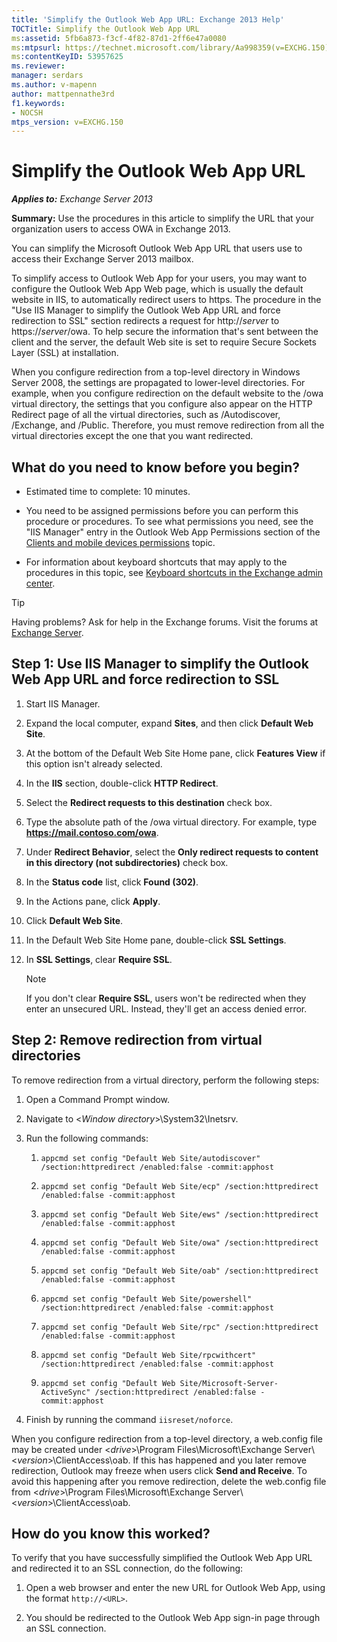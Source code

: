 ```yaml
---
title: 'Simplify the Outlook Web App URL: Exchange 2013 Help'
TOCTitle: Simplify the Outlook Web App URL
ms:assetid: 5fb6a873-f3cf-4f82-87d1-2ff6e47a0080
ms:mtpsurl: https://technet.microsoft.com/library/Aa998359(v=EXCHG.150)
ms:contentKeyID: 53957625
ms.reviewer: 
manager: serdars
ms.author: v-mapenn
author: mattpennathe3rd
f1.keywords:
- NOCSH
mtps_version: v=EXCHG.150
---
```


# Simplify the Outlook Web App URL

_**Applies to:** Exchange Server 2013_

**Summary:** Use the procedures in this article to simplify the URL that your organization users to access OWA in Exchange 2013.

You can simplify the Microsoft Outlook Web App URL that users use to access their Exchange Server 2013 mailbox.

To simplify access to Outlook Web App for your users, you may want to configure the Outlook Web App Web page, which is usually the default website in IIS, to automatically redirect users to https. The procedure in the "Use IIS Manager to simplify the Outlook Web App URL and force redirection to SSL" section redirects a request for http://*server* to https://*server*/owa. To help secure the information that's sent between the client and the server, the default Web site is set to require Secure Sockets Layer (SSL) at installation.

When you configure redirection from a top-level directory in Windows Server 2008, the settings are propagated to lower-level directories. For example, when you configure redirection on the default website to the /owa virtual directory, the settings that you configure also appear on the HTTP Redirect page of all the virtual directories, such as /Autodiscover, /Exchange, and /Public. Therefore, you must remove redirection from all the virtual directories except the one that you want redirected.

## What do you need to know before you begin?

- Estimated time to complete: 10 minutes.

- You need to be assigned permissions before you can perform this procedure or procedures. To see what permissions you need, see the "IIS Manager" entry in the Outlook Web App Permissions section of the [Clients and mobile devices permissions](clients-and-mobile-devices-permissions-exchange-2013-help.md) topic.

- For information about keyboard shortcuts that may apply to the procedures in this topic, see [Keyboard shortcuts in the Exchange admin center](keyboard-shortcuts-in-the-exchange-admin-center-2013-help.md).

> [!TIP]
> Having problems? Ask for help in the Exchange forums. Visit the forums at [Exchange Server](https://go.microsoft.com/fwlink/p/?linkid=60612).

## Step 1: Use IIS Manager to simplify the Outlook Web App URL and force redirection to SSL

1. Start IIS Manager.

2. Expand the local computer, expand **Sites**, and then click **Default Web Site**.

3. At the bottom of the Default Web Site Home pane, click **Features View** if this option isn't already selected.

4. In the **IIS** section, double-click **HTTP Redirect**.

5. Select the **Redirect requests to this destination** check box.

6. Type the absolute path of the /owa virtual directory. For example, type **https://mail.contoso.com/owa**.

7. Under **Redirect Behavior**, select the **Only redirect requests to content in this directory (not subdirectories)** check box.

8. In the **Status code** list, click **Found (302)**.

9. In the Actions pane, click **Apply**.

10. Click **Default Web Site**.

11. In the Default Web Site Home pane, double-click **SSL Settings**.

12. In **SSL Settings**, clear **Require SSL**.

    > [!NOTE]
    > If you don't clear <STRONG>Require SSL</STRONG>, users won't be redirected when they enter an unsecured URL. Instead, they'll get an access denied error.

## Step 2: Remove redirection from virtual directories

To remove redirection from a virtual directory, perform the following steps:

1. Open a Command Prompt window.

2. Navigate to \<*Window directory*\>\\System32\\Inetsrv.

3. Run the following commands:

   1. `appcmd set config "Default Web Site/autodiscover" /section:httpredirect /enabled:false -commit:apphost`

   2. `appcmd set config "Default Web Site/ecp" /section:httpredirect /enabled:false -commit:apphost`

   3. `appcmd set config "Default Web Site/ews" /section:httpredirect /enabled:false -commit:apphost`

   4. `appcmd set config "Default Web Site/owa" /section:httpredirect /enabled:false -commit:apphost`

   5. `appcmd set config "Default Web Site/oab" /section:httpredirect /enabled:false -commit:apphost`

   6. `appcmd set config "Default Web Site/powershell" /section:httpredirect /enabled:false -commit:apphost`

   7. `appcmd set config "Default Web Site/rpc" /section:httpredirect /enabled:false -commit:apphost`

   8. `appcmd set config "Default Web Site/rpcwithcert" /section:httpredirect /enabled:false -commit:apphost`

   9. `appcmd set config "Default Web Site/Microsoft-Server-ActiveSync" /section:httpredirect /enabled:false -commit:apphost`

4. Finish by running the command `iisreset/noforce`.

When you configure redirection from a top-level directory, a web.config file may be created under \<*drive*\>\\Program Files\\Microsoft\\Exchange Server\\\<*version*\>\\ClientAccess\\oab. If this has happened and you later remove redirection, Outlook may freeze when users click **Send and Receive**. To avoid this happening after you remove redirection, delete the web.config file from \<*drive*\>\\Program Files\\Microsoft\\Exchange Server\\\<*version*\>\\ClientAccess\\oab.

## How do you know this worked?

To verify that you have successfully simplified the Outlook Web App URL and redirected it to an SSL connection, do the following:

1. Open a web browser and enter the new URL for Outlook Web App, using the format `http://<URL>`.

2. You should be redirected to the Outlook Web App sign-in page through an SSL connection.

